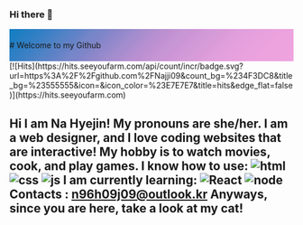 ### Hi there 👋

<div style="
        padding-top: 20px;
        padding-bottom: 20px;
        background-image: linear-gradient(
          135deg,
          hsl(203deg 85% 41%) 0%,
          hsl(210deg 54% 50%) 13%,
          hsl(215deg 50% 55%) 19%,
          hsl(221deg 47% 58%) 23%,
          hsl(227deg 44% 62%) 27%,
          hsl(234deg 41% 64%) 31%,
          hsl(243deg 39% 66%) 34%,
          hsl(251deg 39% 67%) 38%,
          hsl(259deg 40% 68%) 41%,
          hsl(267deg 40% 68%) 44%,
          hsl(274deg 41% 69%) 47%,
          hsl(281deg 41% 69%) 50%,
          hsl(284deg 42% 70%) 53%,
          hsl(287deg 42% 71%) 56%,
          hsl(291deg 43% 71%) 59%,
          hsl(294deg 44% 72%) 62%,
          hsl(297deg 44% 73%) 66%,
          hsl(301deg 46% 73%) 69%,
          hsl(304deg 50% 75%) 73%,
          hsl(306deg 55% 76%) 77%,
          hsl(309deg 60% 77%) 81%,
          hsl(311deg 65% 78%) 87%,
          hsl(313deg 71% 79%) 100%
        );
      "># Welcome to my Github</div>
[![Hits](https://hits.seeyoufarm.com/api/count/incr/badge.svg?url=https%3A%2F%2Fgithub.com%2FNajji09&count_bg=%234F3DC8&title_bg=%23555555&icon=&icon_color=%23E7E7E7&title=hits&edge_flat=false)](https://hits.seeyoufarm.com)

## Hi I am Na Hyejin! My pronouns are she/her. I am a web designer, and I love coding websites that are interactive! My hobby is to watch movies, cook, and play games. I know how to use: ![html](https://img.shields.io/badge/HTML5-E34F26.svg?&style=for-the-badge&logo=HTML5&logoColor=white) ![css](https://img.shields.io/badge/CSS3-1572B6.svg?&style=for-the-badge&logo=CSS3&logoColor=white) ![js](https://img.shields.io/badge/JavaScript-F7DF1E.svg?&style=for-the-badge&logo=JavaScript&logoColor=white) I am currently learning: ![React](https://img.shields.io/badge/React-61DAFB.svg?&style=for-the-badge&logo=React&logoColor=white) ![node](https://img.shields.io/badge/Node.js-339933.svg?&style=for-the-badge&logo=Node.js&logoColor=white) Contacts : n96h09j09@outlook.kr Anyways, since you are here, take a look at my cat!
